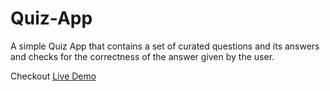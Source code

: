 # Quiz-App
A simple Quiz App that contains a set of curated questions and its answers and checks for the correctness of the answer given by the user.

Checkout [Live Demo](https://tsv.gih.mybluehost.me/QuizApp/)
